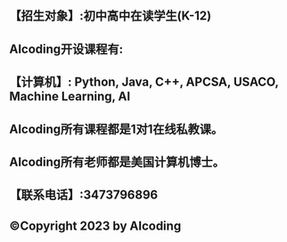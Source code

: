 ## 【招生对象】:初中高中在读学生(K-12)

## AIcoding开设课程有:
## 【计算机】: Python, Java, C++, APCSA, USACO, Machine Learning, AI
## AIcoding所有课程都是1对1在线私教课。
## AIcoding所有老师都是美国计算机博士。


## 【联系电话】:3473796896
## ©Copyright 2023 by AIcoding

